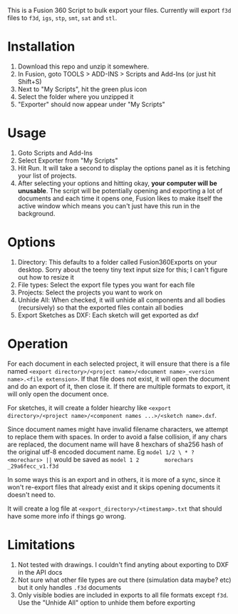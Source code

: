 This is a Fusion 360 Script to bulk export your files. Currently will export `f3d` files to `f3d`, `igs`, `stp`, `smt`, `sat` and `stl`.

# Installation

1) Download this repo and unzip it somewhere.
2) In Fusion, goto TOOLS > ADD-INS > Scripts and Add-Ins (or just hit Shift+S)
3) Next to "My Scripts", hit the green plus icon
4) Select the folder where you unzipped it
5) "Exporter" should now appear under "My Scripts"

# Usage

1) Goto Scripts and Add-Ins
2) Select Exporter from "My Scripts"
3) Hit Run. It will take a second to display the options panel as it is fetching your list of projects.
4) After selecting your options and hitting okay, **your computer will be unusable**. The script will be potentially opening and exporting a lot of documents and each time it opens one, Fusion likes to make itself the active window which means you can't just have this run in the background.

# Options

1) Directory: This defaults to a folder called Fusion360Exports on your desktop. Sorry about the teeny tiny text input size for this; I can't figure out how to resize it
2) File types: Select the export file types you want for each file
3) Projects: Select the projects you want to work on
4) Unhide All: When checked, it will unhide all components and all bodies (recursively) so that the exported files contain all bodies
5) Export Sketches as DXF: Each sketch will get exported as dxf

# Operation

For each document in each selected project, it will ensure that there is a file named `<export directory>/<project name>/<document name>_<version name>.<file extension>`. If that file does not exist, it will open the document and do an export of it, then close it. If there are multiple formats to export, it will only open the document once.

For sketches, it will create a folder hiearchy like `<export directory>/<project name>/<component names ...>/<sketch name>.dxf`.

Since document names might have invalid filename characters, we attempt to replace them with spaces. In order to avoid a false collision, if any chars are replaced, the document name will have 8 hexchars of sha256 hash of the original utf-8 encoded document name. Eg `model 1/2 \ * ? <morechars> ||` would be saved as `model 1 2        morechars    _29a6fecc_v1.f3d`

In some ways this is an export and in others, it is more of a sync, since it won't re-export files that already exist and it skips opening documents it doesn't need to.

It will create a log file at `<export_directory>/<timestamp>.txt` that should have some more info if things go wrong.

# Limitations

1) Not tested with drawings. I couldn't find anyting about exporting to DXF in the API docs
2) Not sure what other file types are out there (simulation data maybe? etc) but it only handles `.f3d` documents
3) Only visible bodies are included in exports to all file formats except `f3d`. Use the "Unhide All" option to unhide them before exporting